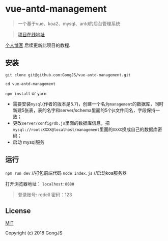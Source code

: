 # vue-antd-management

> 一个基于vue、koa2、mysql、antd的后台管理系统

> [项目在线地址](32.232.73.32:3000)

[个人博客](https://gongjs.github.io/) 后续更新此项目的教程.

## 安装

`git clone git@github.com:GongJS/vue-antd-management.git`

`cd vue-antd-management`

`npm install` or `yarn`

- 需要安装`mysql`(作者的版本是5.7)，创建一个名为`management`的数据库，同时新建5张表，表的名字和server/schema里面的5个js文件同名，字段保持一致；
- 更改`server/config/db.js`里面的数据库信息，把`mysql://root:XXXX@localhost/management`里面的`XXXX`换成自己的数据库密码；
- 启动 mysql服务

## 运行

`npm run dev`     //打包前端代码
`node index.js`   //启动koa服务器

打开浏览器地址： `localhost:8080`

> 登录账号: redell  密码：123

## License

[MIT](http://opensource.org/licenses/MIT)

Copyright (c) 2018 GongJS

